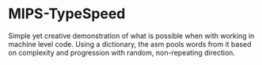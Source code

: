 # MIPS-TypeSpeed
Simple yet creative demonstration of what is possible when with working in machine level code.  Using a dictionary, the asm pools words from it based on complexity and progression with random, non-repeating direction. 
